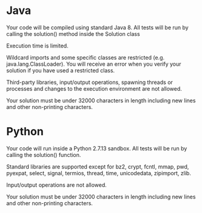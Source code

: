 Java
====

Your code will be compiled using standard Java 8. All tests will be run by calling the solution()
method inside the Solution class

Execution time is limited.

Wildcard imports and some specific classes are restricted (e.g. java.lang.ClassLoader). You will
receive an error when you verify your solution if you have used a restricted class.

Third-party libraries, input/output operations, spawning threads or processes and changes to the
execution environment are not allowed.

Your solution must be under 32000 characters in length including new lines and other non-printing
characters.

Python
======

Your code will run inside a Python 2.7.13 sandbox. All tests will be run by calling the solution()
function.

Standard libraries are supported except for bz2, crypt, fcntl, mmap, pwd, pyexpat, select, signal,
termios, thread, time, unicodedata, zipimport, zlib.

Input/output operations are not allowed.

Your solution must be under 32000 characters in length including new lines and other non-printing
characters.